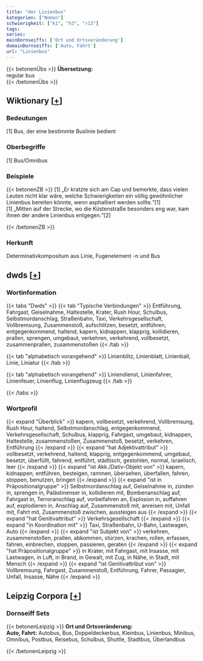 ```yaml
---
title: "der Linienbus"
kategorien: ["Nomen"]
schwierigkeit: ["k1", "h3", "r13"]
tags:
series:
mainDornseiffs: ['Ort und Ortsveränderung']
domainDornseiffs: ['Auto, Fahrt']
url: "Linienbus"
---
```


{{< betonenÜbs >}}
**Übersetzung:**  
regular  bus  
{{< /betonenÜbs >}}

## Wiktionary [[+](https://de.wiktionary.org/wiki/Linienbus)]

### Bedeutungen
[1] Bus, der eine bestimmte Buslinie bedient  

### Oberbegriffe
[1] Bus/Omnibus  

### Beispiele
{{< betonenZB >}}
[1] „Er kratzte sich am Cap und bemerkte, dass vielen Leuten nicht klar wäre, welche Schwierigkeiten ein völlig gewöhnlicher Linienbus bereiten könnte, wenn asphaltiert werden sollte.“[1]  
[1] „Mitten auf der Strecke, wo die Küstenstraße besonders eng war, kam ihnen der andere Linienbus entgegen.“[2]  

{{< /betonenZB >}}
### Herkunft
Determinativkompositum aus Linie, Fugenelement -n und Bus  



## dwds [[+](https://www.dwds.de/wb/Linienbus)]

### Wortinformation
{{< tabs "Dwds" >}}
{{< tab "Typische Verbindungen" >}}
Entführung, Fahrgast, Geiselnahme, Haltestelle, Krater, Rush Hour, Schulbus, Selbstmordanschlag, Straßenbahn, Taxi, Verkehrsgesellschaft, Vollbremsung, Zusammenstoß, aufschlitzen, besetzt, entführen, entgegenkommend, haltend, kapern, kidnappen, klapprig, kollidieren, prallen, sprengen, umgebaut, verkehren, verkehrend, vollbesetzt, zusammenprallen, zusammenstoßen
{{< /tab >}}

{{< tab "alphabetisch vorangehend" >}}
Linienblitz, Linienblatt, Linienball, Linie, Liniatur
{{< /tab >}}

{{< tab "alphabetisch vorangehend" >}}
Liniendienst, Linienfahrer, Linienfeuer, Linienflug, Linienflugzeug
{{< /tab >}}

{{< /tabs >}}

### Wortprofil
{{< expand "Überblick" >}} kapern, vollbesetzt, verkehrend, Vollbremsung, Rush Hour, haltend, Selbstmordanschlag, entgegenkommend, Verkehrsgesellschaft, Schulbus, klapprig, Fahrgast, umgebaut, kidnappen, Haltestelle, zusammenstoßen, Zusammenstoß, besetzt, verkehren, Entführung {{< /expand >}}
{{< expand "hat Adjektivattribut" >}} vollbesetzt, verkehrend, haltend, klapprig, entgegenkommend, umgebaut, besetzt, überfüllt, fahrend, entführt, städtisch, gestohlen, normal, israelisch, leer {{< /expand >}}
{{< expand "ist Akk./Dativ-Objekt von" >}} kapern, kidnappen, entführen, besteigen, rammen, übersehen, überfallen, fahren, stoppen, benutzen, bringen {{< /expand >}}
{{< expand "ist in Präpositionalgruppe" >}} Selbstmordanschlag auf, Geiselnahme in, zünden in, sprengen in, Palästinenser in, kollidieren mit, Bombenanschlag auf, Fahrgast in, Terroranschlag auf, vorbeifahren an, Explosion in, auffahren auf, explodieren in, Anschlag auf, Zusammenstoß mit, anreisen mit, Unfall mit, Fahrt mit, Zusammenstoß zwischen, aussteigen aus {{< /expand >}}
{{< expand "hat Genitivattribut" >}} Verkehrsgesellschaft {{< /expand >}}
{{< expand "in Koordination mit" >}} Taxi, Straßenbahn, U-Bahn, Lastwagen, Auto {{< /expand >}}
{{< expand "ist Subjekt von" >}} verkehren, zusammenstoßen, prallen, abkommen, stürzen, krachen, rollen, erfassen, fahren, einbrechen, stoppen, passieren, geraten {{< /expand >}}
{{< expand "hat Präpositionalgruppe" >}} in Krater, mit Fahrgast, mit Insasse, mit Lastwagen, in Luft, in Brand, in Gewalt, mit Zug, in Nähe, in Stadt, mit Mensch {{< /expand >}}
{{< expand "ist Genitivattribut von" >}} Vollbremsung, Fahrgast, Zusammenstoß, Entführung, Fahrer, Passagier, Unfall, Insasse, Nähe {{< /expand >}}

## Leipzig Corpora [[+](https://corpora.uni-leipzig.de/en/res?word=Linienbus&corpusId=deu_newscrawl-public_2018)]

### Dornseiff Sets
{{< betonenLeipzig >}}
**Ort und Ortsveränderung:**  
**Auto, Fahrt:** Autobus, Bus, Doppeldeckerbus, Kleinbus, Linienbus, Minibus, Omnibus, Postbus, Reisebus, Schulbus, Shuttle, Stadtbus, Überlandbus  

{{< /betonenLeipzig >}}
